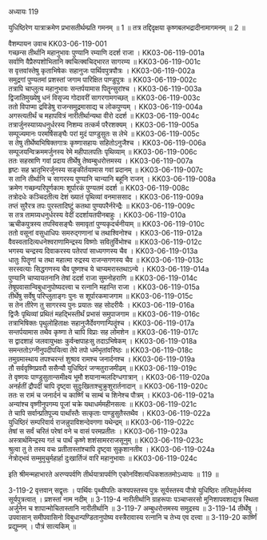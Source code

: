 अध्यायः 119

युधिष्ठिरेण यात्राक्रमेण प्रभासतीर्थम्प्रति गमनम् ॥ 1 ॥ तत्र तद्दिदृक्षया कृष्णबलभद्रादीनामागमनम् ॥ 2 ॥

वैशम्पायन उवाच 	KK03-06-119-001  
गच्छन्स तीर्थानि महानुभावः पुण्यानि रम्याणि ददर्श राजा ।	KK03-06-119-001a  
सर्वाणि वैप्रैरुपशोभितानि क्वचित्क्वचिद्भारत सागरम्य ॥	KK03-06-119-001c  
स वृत्तवांस्तेषु कृताभिषेकः सहानुजः पार्थिवपुत्रपौत्रः ।	KK03-06-119-002a  
समुद्रगां पुण्यतमां प्रशस्तां जगाम पारिक्षित पाण्डुपुत्रः ॥	KK03-06-119-002c  
तत्रापि चाप्लुत्य महानुभावः सन्तर्पयामास पितॄन्सुरांश्च ।	KK03-06-119-003a  
द्विजातिमुख्येषु धनं विसृज्य गोदावरीं सागरगामगच्छत् ॥	KK03-06-119-003c  
ततो विपाप्मा द्रविडेषु राजन्समुद्रमासाद्य च लोकपुण्यम् ।	KK03-06-119-004a  
अगस्त्यतीर्थं च महापवित्रं नारीतीर्थान्यथा वीरो ददर्श ॥	KK03-06-119-004c  
तत्रार्जुनस्याग्र्यधनुर्धरस्य निशम्य तत्कर्म परैरशक्यम् ।	KK03-06-119-005a  
सम्पूज्यमानः परमर्षिसङ्घैः परां मुदं पाण्डुसुतः स लेभे ॥	KK03-06-119-005c  
स तेषु तीर्थेष्वभिषिक्तगात्रः कृष्णासहायः सहितोऽनुजैश्च ।	KK03-06-119-006a  
सम्पूजयन्विक्रममर्जुनस्य रेमे महीपालपतिः पृथिव्याम् ॥	KK03-06-119-006c  
ततः सहस्राणि गवां प्रदाय तीर्थेषु तेष्वम्बुधरोत्तमस्य ।	KK03-06-119-007a  
हृष्टः सह भ्रातृभिरर्जुनस्य सङ्कीर्तयामास गवां प्रदानम् ॥	KK03-06-119-007c  
स तानि तीर्थानि च सागरस्य पुण्यानि चान्यानि बहूनि राजन् ।	KK03-06-119-008a  
क्रमेण गच्छन्परिपूर्णकामः शूर्पारकं पुण्यतमं ददर्श ॥	KK03-06-119-008c  
तत्रोदधेः कञ्चिदतीत्य देशं ख्यातं पृथिव्यां वनमाससाद ।	KK03-06-119-009a  
तप्तं सुरैरत्र तपः पुरस्तादिष्टुं कतथा पुण्यपरैर्नरेन्द्रैः ॥	KK03-06-119-009c  
स तत्र तामग्र्यधनुर्धरस्य वेदीं ददर्शायतपीनबाहुः ।	KK03-06-119-010a  
ऋचीकपुत्रस्य तपस्विसङ्घैः समावृतां पुण्यकृदर्चनीयाम् ॥	KK03-06-119-010c  
ततो वसूनां वसुधाधिपः समरुद्गणानां च तथाश्विनोश्च ।	KK03-06-119-012a  
वैवस्वतादित्यधनेश्वराणामिन्द्रस्य विष्णोः सवितुर्विभोश्च ॥	KK03-06-119-012c  
भगस्य चन्द्रस्य दिवाकरस्य पतेरपां साध्यगणस्य चैव ।	KK03-06-119-013a  
धातुः पितॄणां च तथा महात्मा रुद्रस्य राजन्सगणस्य चैव ॥	KK03-06-119-013c  
सरस्वत्याः सिद्धगणस्य चैव पूष्णश्च ये चाप्यमरास्तथाऽन्ये ।	KK03-06-119-014a  
पुण्यानि चाप्यायतनानि तेषां ददर्श राजा सुमनोहराणि ॥	KK03-06-119-014c  
तेषूपवासान्विबुधानुपोष्यदत्त्वा च रत्नानि महान्ति राजा ।	KK03-06-119-015a  
तीर्थेषु सर्वेषु परिप्लुताङ्गः पुनः स शूर्पारकमाजगाम ॥	KK03-06-119-015c  
स तेन तीरेण तु सागरस्य पुनः प्रयातः सह सोदरीयैः ।	KK03-06-119-016a  
द्विजैः पृथिव्यां प्रथितं महद्भिस्तीर्थं प्रभासं समुपाजगाम ॥	KK03-06-119-016c  
तत्राभिषिक्तः पृथुलोहिताक्षः सहानुजैर्देवगणान्पितॄंश्च ।	KK03-06-119-017a  
सन्तर्पयामास तथैव कृष्णा ते चापि विप्राः सह लोमशेन ॥	KK03-06-119-017c  
स द्वादशाहं जलवायुभक्षः कुर्वन्क्षपाहःसु तदाऽभिषेकम् ।	KK03-06-119-018a  
समन्ततोऽग्नीनुपदीपयित्वा तेपे तपो धर्मभृतांवरिष्ठः ॥	KK03-06-119-018c  
तमुग्रमास्थाय तपश्चरन्तं शुश्राव रामश्च जनार्दनश्च ।	KK03-06-119-019a  
तौ सर्ववृष्णिप्रवरौ ससैन्यौ युधिष्ठिरं जग्मतुराजमीढम् ॥	KK03-06-119-019c  
ते वृष्णयः पाण्डुसुतान्समीक्ष्य भूमौ शयानान्मलदिग्धगात्रान् ।	KK03-06-119-020a  
अनर्हतीं द्रौपदीं चापि दृष्ट्वा सुदुःखिताश्चुक्रुशुरार्तनादान् ॥	KK03-06-119-020c  
ततः स रामं च जनार्दनं च कार्ष्णिं च साम्बं च शिनेश्च पौत्रम् ।	KK03-06-119-021a  
अन्यांश्च वृष्णीनुपगम्य पूजां चक्रे यथाधर्ममहीनसत्वः ॥	KK03-06-119-021c  
ते चापि सर्वान्प्रतिपूज्य पार्थांस्तैः सत्कृताः पाण्डुसुतैस्तथैव ।	KK03-06-119-022a  
युधिष्ठिरं सम्परिवार्य राजन्नुपाविशन्देवगणा यथेन्द्रम् ॥	KK03-06-119-022c  
तेषां स सर्वं चरितं परेषां वने च वासं परमप्रतीतः ।	KK03-06-119-023a  
अस्त्रार्थमिन्द्रस्य गतं च पार्थं कृष्णे शशंसामरराजसूनुम् ॥	KK03-06-119-023c  
श्रुत्वा तु ते तस्य वचः प्रतीतास्तांश्चापि दृष्ट्वा सुकृशानतीव ।	KK03-06-119-024a  
नेत्रोद्भवं सम्मुमुचुर्महार्हा दुःखार्तिजं वारि महानुभावाः ॥	KK03-06-119-024c  

इति श्रीमन्महाभारते अरण्यपर्वणि तीर्थयात्रापर्वणि एकोनविंशत्यधिकशततमोऽध्यायः ॥ 119 ॥

3-119-2 वृत्तवान् सद्वृत्तः । पार्थिवः पृथ्वीपतिः कश्यपस्तस्य पुत्रः सूर्यस्तस्य पौत्रो युधिष्ठिरः तत्पितुर्धर्मस्य सूर्यपुत्रत्वात् । प्रशस्तां नाम नदीम् ॥ 3-119-4 नारीतीर्थानि ग्राहरूपाः पञ्चाप्सरसो मुनिशापवशाद्यत्र स्थिता अर्जुनेन च शापान्मोचितास्तानि नारीतीर्थानि ॥ 3-119-7 अम्बुधरोत्तमस्य समुद्रस्य ॥ 3-119-14 तीर्थेषु । उपवासान् समीपवासिनो विबुधान्पण्डितानुपोष्य वस्त्रैरावास्य रत्नानि च तेभ्य एव दत्त्वा ॥ 3-119-20 कार्ष्णिं प्रद्युम्नम् । पौत्रं सात्यकिम् ॥
